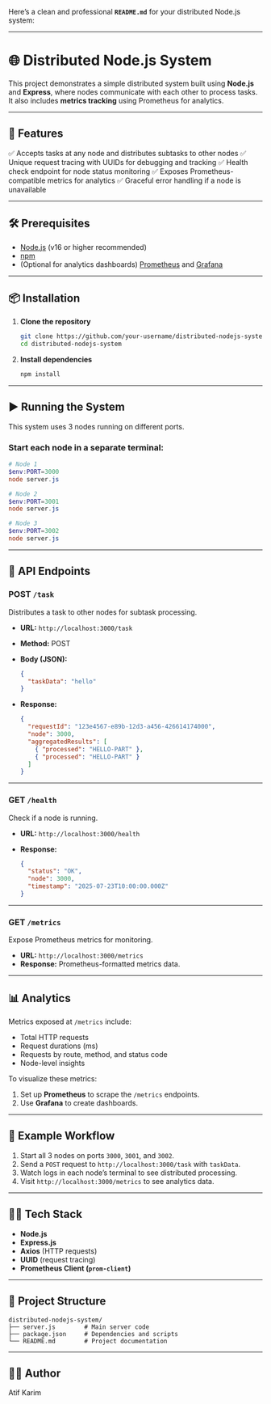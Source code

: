 Here’s a clean and professional **`README.md`** for your distributed Node.js system:

---

# 🌐 Distributed Node.js System

This project demonstrates a simple distributed system built using **Node.js** and **Express**, where nodes communicate with each other to process tasks. It also includes **metrics tracking** using Prometheus for analytics.

---

## 🚀 Features

✅ Accepts tasks at any node and distributes subtasks to other nodes
✅ Unique request tracing with UUIDs for debugging and tracking
✅ Health check endpoint for node status monitoring
✅ Exposes Prometheus-compatible metrics for analytics
✅ Graceful error handling if a node is unavailable

---

## 🛠 Prerequisites

* [Node.js](https://nodejs.org/) (v16 or higher recommended)
* [npm](https://www.npmjs.com/)
* (Optional for analytics dashboards) [Prometheus](https://prometheus.io/) and [Grafana](https://grafana.com/)

---

## 📦 Installation

1. **Clone the repository**

   ```bash
   git clone https://github.com/your-username/distributed-nodejs-system.git
   cd distributed-nodejs-system
   ```

2. **Install dependencies**

   ```bash
   npm install
   ```

---

## ▶️ Running the System

This system uses 3 nodes running on different ports.

### Start each node in a separate terminal:

```powershell
# Node 1
$env:PORT=3000
node server.js

# Node 2
$env:PORT=3001
node server.js

# Node 3
$env:PORT=3002
node server.js
```

---

## 📡 API Endpoints

### **POST `/task`**

Distributes a task to other nodes for subtask processing.

* **URL:** `http://localhost:3000/task`
* **Method:** POST
* **Body (JSON):**

  ```json
  {
    "taskData": "hello"
  }
  ```
* **Response:**

  ```json
  {
    "requestId": "123e4567-e89b-12d3-a456-426614174000",
    "node": 3000,
    "aggregatedResults": [
      { "processed": "HELLO-PART" },
      { "processed": "HELLO-PART" }
    ]
  }
  ```

---

### **GET `/health`**

Check if a node is running.

* **URL:** `http://localhost:3000/health`
* **Response:**

  ```json
  {
    "status": "OK",
    "node": 3000,
    "timestamp": "2025-07-23T10:00:00.000Z"
  }
  ```

---

### **GET `/metrics`**

Expose Prometheus metrics for monitoring.

* **URL:** `http://localhost:3000/metrics`
* **Response:** Prometheus-formatted metrics data.

---

## 📊 Analytics

Metrics exposed at `/metrics` include:

* Total HTTP requests
* Request durations (ms)
* Requests by route, method, and status code
* Node-level insights

To visualize these metrics:

1. Set up **Prometheus** to scrape the `/metrics` endpoints.
2. Use **Grafana** to create dashboards.

---

## 📖 Example Workflow

1. Start all 3 nodes on ports `3000`, `3001`, and `3002`.
2. Send a `POST` request to `http://localhost:3000/task` with `taskData`.
3. Watch logs in each node’s terminal to see distributed processing.
4. Visit `http://localhost:3000/metrics` to see analytics data.

---

## 🧑‍💻 Tech Stack

* **Node.js**
* **Express.js**
* **Axios** (HTTP requests)
* **UUID** (request tracing)
* **Prometheus Client (`prom-client`)**

---

## 📂 Project Structure

```
distributed-nodejs-system/
├── server.js        # Main server code
├── package.json     # Dependencies and scripts
└── README.md        # Project documentation
```

---

## 👩‍💻 Author

Atif Karim


